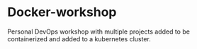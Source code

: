 # Docker-workshop
Personal DevOps workshop with multiple projects added to be containerized and added to a kubernetes cluster.
